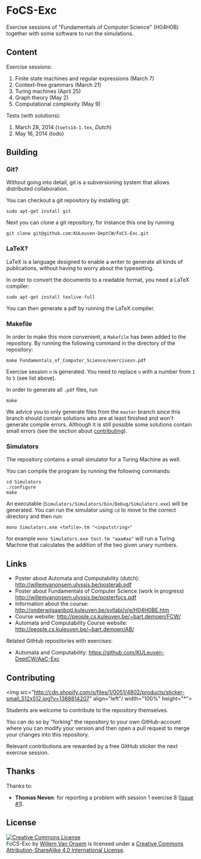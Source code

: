 FoCS-Exc
========

Exercise sessions of "Fundamentals of Computer Science" (H04H0B) together with some software to run the simulations.

Content
-------
Exercise sessions:

 1. Finite state machines and regular expressions (March 7)
 2. Context-free grammars (March 21)
 3. Turing machines (April 25)
 4. Graph theory (May 2)
 5. Computational complexity (May 9)

Tests (with solutions):

 1. March 28, 2014 (`toets14-1.tex`, *Dutch*)
 2. May 16, 2014 (todo)

Building
--------

### Git?

Without going into detail, git is a subversioning system that allows distributed collaboration.

You can checkout a git repository by installing git:

```
sudo apt-get install git
```

Next you can clone a git repository, for instance this one by running

```
git clone git@github.com:KULeuven-DeptCW/FoCS-Exc.git
```

### LaTeX?

LaTeX is a language designed to enable a writer to generate all kinds of publications, without having to worry about the typesetting.

In order to convert the documents to a readable format, you need a LaTeX compiler:
```
sudo apt-get install texlive-full
```

You can then generate a pdf by running the LaTeX compiler.

### Makefile

In order to make this more convenient, a `Makefile` has been added to the repository. By running the following command in the directory of the repository:
```
make Fundamentals_of_Computer_Science/exercisesn.pdf
```
Exercise session `n` is generated. You need to replace `n` with a number from `1` to `5` (see list above).

In order to generate all `.pdf` files, run
```
make
```

We advice you to only generate files from the `master` branch since this branch should contain solutions who are at least finished and won't generate compile errors. Although it is still possible some solutions contain small errors (see the section about [contributing](#contributing)).

### Simulators

The repository contains a small simulator for a Turing Machine as well.

You can compile the program by running the following commands:

```
cd Simulators
./configure
make
```

An executable (`Simulators/Simulators/bin/Debug/Simulators.exe`) will be generated. You can run the simulator using `cd` to move to the correct directory and then run:
```
mono Simulators.exe <tmfile>.tm "<inputstring>"
```

for example `mono Simulators.exe test.tm "aaa#aa"` will run a Turing Machine that calculates the addition of the two given unary numbers.

Links
-----
 - Poster about Automata and Computability (dutch): <http://willemvanonsem.ulyssis.be/posterab.pdf>
 - Poster about Fundamentals of Computer Science (work in progress) <http://willemvanonsem.ulyssis.be/posterfocs.pdf>
 - Information about the course: <http://onderwijsaanbod.kuleuven.be/syllabi/v/e/H04H0BE.htm>
 - Course website: <http://people.cs.kuleuven.be/~bart.demoen/FCW/>
 - Automata and Computability Course website: <http://people.cs.kuleuven.be/~bart.demoen/AB/>

Related GitHub repositories with exercises:

 - Automata and Computability: <https://github.com/KULeuven-DeptCW/AaC-Exc>

Contributing
------------

<img src="http://cdn.shopify.com/s/files/1/0051/4802/products/sticker-small_512x512.jpg?v=1368814207" align="left"/ width="100%" height="*">

Students are welcome to contribute to the repository themselves.

You can do so by "forking" the repository to your own GitHub-account where you can modify your version and then open a pull request to merge your changes into this repository.

Relevant contributions are rewarded by a free GitHub sticker the next exercise session.


Thanks
------

Thanks to:

 - **Thomas Neven**: for reporting a problem with session 1 exercise 8 ([Issue #1](https://github.com/KommuSoft/FoCS-Exc/issues/1)).

License
-------
<a rel="license" href="http://creativecommons.org/licenses/by-sa/4.0/"><img alt="Creative Commons License" style="border-width:0" src="http://i.creativecommons.org/l/by-sa/4.0/88x31.png" /></a><br /><span xmlns:dct="http://purl.org/dc/terms/" href="http://purl.org/dc/dcmitype/Text" property="dct:title" rel="dct:type">FoCS-Exc</span> by <a xmlns:cc="http://creativecommons.org/ns#" href="https://github.com/KommuSoft/FoCS-Exc" property="cc:attributionName" rel="cc:attributionURL">Willem Van Onsem</a> is licensed under a <a rel="license" href="http://creativecommons.org/licenses/by-sa/4.0/">Creative Commons Attribution-ShareAlike 4.0 International License</a>.
